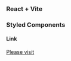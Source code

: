 ### React + Vite

### Styled Components

#### Link

<a href="https://blog-preview-card-aea.pages.dev/">Please visit</a>
